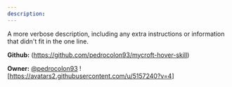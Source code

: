 ```yaml
---
description: 
---
```

A more verbose description, including any extra instructions or
information that didn't fit in the one line.

**Github:** (https://github.com/pedrocolon93/mycroft-hover-skill)

**Owner:** [@pedrocolon93](https://github.com/pedrocolon93) ![https://avatars2.githubusercontent.com/u/5157240?v=4]

